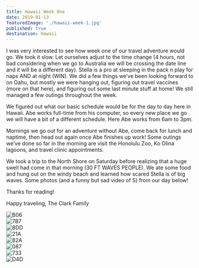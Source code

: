 ```yaml
---
title: Hawaii Week One
date: 2019-01-13
featuredImage: './hawaii-week-1.jpg'
published: true
destination: Hawaii
---
```


I was very interested to see how week one of our travel adventure would go. We took it slow. Let ourselves adjust to the time change (4 hours, not bad considering when we go to Australia we will be crossing the date line and it will be a different day). Stella is a pro at sleeping in the pack n play for naps AND at night (WIN). We did a few things we’ve been looking forward to on Oahu, but mostly we were hanging out, figuring out travel vaccines (more on that here), and figuring out some last minute stuff at home! We still managed a few outings throughout the week. 

We figured out what our basic schedule would be for the day to day here in Hawaii. Abe works full-time from his computer, so every new place we go we will have a bit of a different schedule. Here Abe works from 6am to 3pm.
 
Mornings we go out for an adventure without Abe, come back for lunch and naptime, then head out again once Abe finishes up work! Some outings we’ve done so far in the morning are visit the Honolulu Zoo, Ko Olina lagoons, and travel clinic appointments. 

We took a trip to the North Shore on Saturday before realizing that a huge swell had come in that morning (30 FT WAVES PEOPLE). We ate some food and hung out on the windy beach and learned how scared Stella is of big waves. Some photos (and a funny but sad video of S) from our day below! 

Thanks for reading!

Happy traveling,
The Clark Family    

![B06](/B0615921-7568-45C3-AB27-C0BC312BBAF5.JPG)
<br />
![7B7](/7B746E03-6102-4ED5-82BC-0ADD987169AF.JPG)
<br />
![8DD](/8DD4968B-47C5-405E-8940-A0431407BC27.JPG)
<br />
![21A](/21A3F1C9-768A-4523-A792-2AC5A1AD164D.JPG)
<br />
![82A](/82AF273A-3179-4F0C-AA6C-374087792629.JPG)
<br />
![087](/08743F20-C5D7-4160-9D45-C33CF7776D10.JPG)
<br />
![733](/73385D72-5F78-48FB-94E8-803A97526940.JPG)
<br />
![D4D](/D4D0B621-E233-49BB-9C40-BBE230209A8D.JPG)
